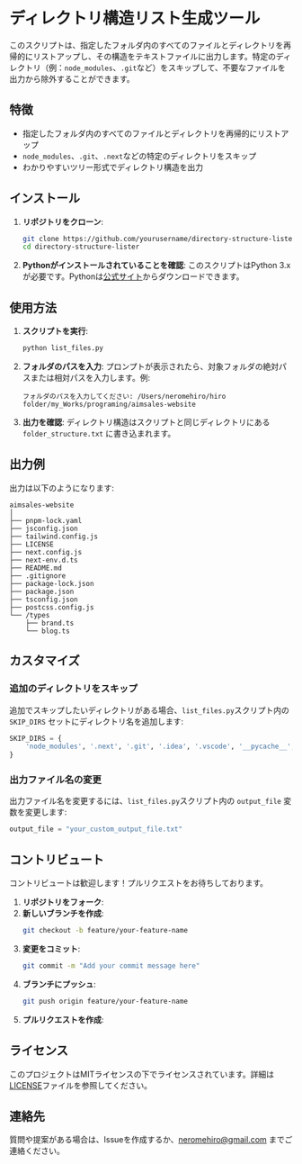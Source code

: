 # ディレクトリ構造リスト生成ツール

このスクリプトは、指定したフォルダ内のすべてのファイルとディレクトリを再帰的にリストアップし、その構造をテキストファイルに出力します。特定のディレクトリ（例：`node_modules`、`.git`など）をスキップして、不要なファイルを出力から除外することができます。

## 特徴

- 指定したフォルダ内のすべてのファイルとディレクトリを再帰的にリストアップ
- `node_modules`、`.git`、`.next`などの特定のディレクトリをスキップ
- わかりやすいツリー形式でディレクトリ構造を出力

## インストール

1. **リポジトリをクローン**:
    ```bash
    git clone https://github.com/yourusername/directory-structure-lister.git
    cd directory-structure-lister
    ```

2. **Pythonがインストールされていることを確認**:
    このスクリプトはPython 3.xが必要です。Pythonは[公式サイト](https://www.python.org/downloads/)からダウンロードできます。

## 使用方法

1. **スクリプトを実行**:
    ```bash
    python list_files.py
    ```

2. **フォルダのパスを入力**:
    プロンプトが表示されたら、対象フォルダの絶対パスまたは相対パスを入力します。例:
    ```plaintext
    フォルダのパスを入力してください: /Users/neromehiro/hiro folder/my_Works/programing/aimsales-website
    ```

3. **出力を確認**:
    ディレクトリ構造はスクリプトと同じディレクトリにある `folder_structure.txt` に書き込まれます。

## 出力例

出力は以下のようになります:

```plaintext
aimsales-website
│
├── pnpm-lock.yaml
├── jsconfig.json
├── tailwind.config.js
├── LICENSE
├── next.config.js
├── next-env.d.ts
├── README.md
├── .gitignore
├── package-lock.json
├── package.json
├── tsconfig.json
├── postcss.config.js
└── /types
    ├── brand.ts
    └── blog.ts
```

## カスタマイズ

### 追加のディレクトリをスキップ

追加でスキップしたいディレクトリがある場合、`list_files.py`スクリプト内の `SKIP_DIRS` セットにディレクトリ名を追加します:

```python
SKIP_DIRS = {
    'node_modules', '.next', '.git', '.idea', '.vscode', '__pycache__', 'dist', 'build', 'coverage', 'logs', 'new_skip_directory'
}
```

### 出力ファイル名の変更

出力ファイル名を変更するには、`list_files.py`スクリプト内の `output_file` 変数を変更します:

```python
output_file = "your_custom_output_file.txt"
```

## コントリビュート

コントリビュートは歓迎します！プルリクエストをお待ちしております。

1. **リポジトリをフォーク**:
2. **新しいブランチを作成**:
    ```bash
    git checkout -b feature/your-feature-name
    ```
3. **変更をコミット**:
    ```bash
    git commit -m "Add your commit message here"
    ```
4. **ブランチにプッシュ**:
    ```bash
    git push origin feature/your-feature-name
    ```
5. **プルリクエストを作成**:

## ライセンス

このプロジェクトはMITライセンスの下でライセンスされています。詳細は[LICENSE](LICENSE)ファイルを参照してください。

## 連絡先

質問や提案がある場合は、Issueを作成するか、[neromehiro@gmail.com](mailto:neromehiro@gmail.com) までご連絡ください。
